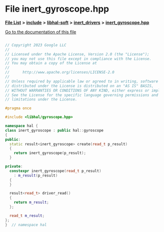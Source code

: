 

# File inert\_gyroscope.hpp

[**File List**](files.md) **>** [**include**](dir_cba0faac6e93618a6e2539705915bd70.md) **>** [**libhal-soft**](dir_d4bad6877cf31bc2d39b696d7a305013.md) **>** [**inert\_drivers**](dir_140c0a66abe76384f84bfc7661372b14.md) **>** [**inert\_gyroscope.hpp**](inert__gyroscope_8hpp.md)

[Go to the documentation of this file](inert__gyroscope_8hpp.md)

```C++

// Copyright 2023 Google LLC
//
// Licensed under the Apache License, Version 2.0 (the "License");
// you may not use this file except in compliance with the License.
// You may obtain a copy of the License at
//
//      http://www.apache.org/licenses/LICENSE-2.0
//
// Unless required by applicable law or agreed to in writing, software
// distributed under the License is distributed on an "AS IS" BASIS,
// WITHOUT WARRANTIES OR CONDITIONS OF ANY KIND, either express or implied.
// See the License for the specific language governing permissions and
// limitations under the License.

#pragma once

#include <libhal/gyroscope.hpp>

namespace hal {
class inert_gyroscope : public hal::gyroscope
{
public:
  static result<inert_gyroscope> create(read_t p_result)
  {
    return inert_gyroscope(p_result);
  }

private:
  constexpr inert_gyroscope(read_t p_result)
    : m_result(p_result)
  {
  }

  result<read_t> driver_read()
  {
    return m_result;
  };

  read_t m_result;
};
}  // namespace hal

```

